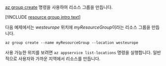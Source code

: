 [az group create](/cli/azure/group?view=azure-cli-latest#az_group_create) 명령을 사용하여 리소스 그룹을 만듭니다.

[!INCLUDE [resource group intro text](resource-group.md)]

다음 예제에서는 *westeurope* 위치에 *myResourceGroup*이라는 리소스 그룹을 만듭니다.

```azurecli-interactive
az group create --name myResourceGroup --location westeurope
```

사용 가능한 위치를 보려면 `az appservice list-locations` 명령을 실행합니다. 일반적으로 사용자와 가까운 지역에서 리소스를 만듭니다.
